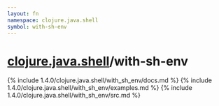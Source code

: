 ```yaml
---
layout: fn
namespace: clojure.java.shell
symbol: with-sh-env
---
```


# [clojure.java.shell](../)/with-sh-env

{% include 1.4.0/clojure.java.shell/with_sh_env/docs.md %}
{% include 1.4.0/clojure.java.shell/with_sh_env/examples.md %}
{% include 1.4.0/clojure.java.shell/with_sh_env/src.md %}

